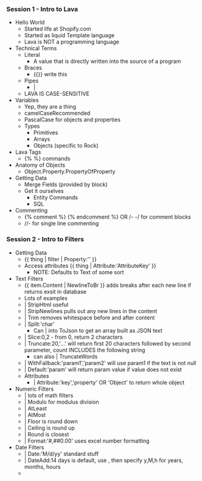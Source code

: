 ### Session 1 - Intro to Lava
- Hello World
	- Started life at Shopify.com
	- Started as liquid Template language
	- Lava is NOT a programming language
- Technical Terms
	- Literal
		- A value that is directly written into the source of a program
	- Braces
		- {{}} write this
	- Pipes
		- |
	- LAVA IS CASE-SENSITIVE
- Variables
	- Yep, they are a thing
	- camelCaseRecommended
	- PascalCase for objects and properties
	- Types
		- Primitives
		- Arrays
		- Objects (specific to Rock)
- Lava Tags
	- {% %} commands
- Anatomy of Objects
	- Object.Property.PropertyOfProperty
- Getting Data
	- Merge Fields (provided by block)
	- Get it ourselves
		- Entity Commands
		- SQL
- Commenting
	- {% comment %} {% endcomment %} OR /- -/ for comment blocks
	- //- for single line commenting

### Session 2 - Intro to Filters
- Getting Data
	- {{ thing | filter | Property:'' }}
	- Access attributes {{ thing | Attribute:'AttributeKey' }}
		- NOTE: Defaults to Text of some sort
- Text Filters
	- {{ item.Content | NewlineToBr }} adds breaks after each new line if returns exsit in database
	- Lots of examples
	- | StripHtml useful
	- | StripNewlines pulls out any new lines in the content
	- | Trim removes whitespace before and after content
	- | Split:'char'
		- Can | into ToJson to get an array built as JSON text
	- | Slice:0,2 - from 0, return 2 characters
	- | Truncate:20,'...' will return first 20 characters followed by second parameter, count INCLUDES the following string
		- can also | TruncateWords
	- | WithFallback:'param1','param2' will use param1 if the text is not null
	- | Default:'param' will return param value if value does not exist
	- Attributes
		- | Attribute:'key','property' OR 'Object' to return whole object
- Numeric Filters
	- | lots of math filters
	- | Modulo for modulus division
	- | AtLeast
	- | AtMost
	- | Floor is round down
	- | Ceiling is round up
	- | Round is closest
	- | Format:'#,##0.00' uses excel number formatting
- Date Filters
	- | Date:'M/d/yy' standard stuff
	- | DateAdd:14 days is default, use , then specify y,M,h for years, months, hours
	- 
